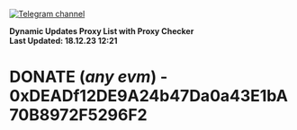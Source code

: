 [![Telegram channel](https://img.shields.io/endpoint?url=https://runkit.io/damiankrawczyk/telegram-badge/branches/master?url=https://t.me/n4z4v0d)](https://t.me/n4z4v0d) 

**Dynamic Updates Proxy List with Proxy Checker**  
**Last Updated: 18.12.23 12:21**

# DONATE (_any evm_) - 0xDEADf12DE9A24b47Da0a43E1bA70B8972F5296F2
